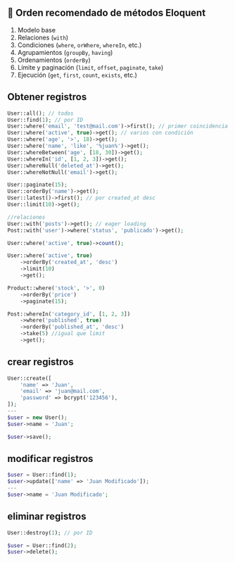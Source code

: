 ## 🧱 Orden recomendado de métodos Eloquent

1. Modelo base
2. Relaciones (`with`)
3. Condiciones (`where`, `orWhere`, `whereIn`, etc.)
4. Agrupamientos (`groupBy`, `having`)
5. Ordenamientos (`orderBy`)
6. Límite y paginación (`limit`, `offset`, `paginate`, `take`)
7. Ejecución (`get`, `first`, `count`, `exists`, etc.)

## Obtener registros

```php
User::all(); // todos
User::find(1); // por ID
User::where('email', 'test@mail.com')->first(); // primer coincidencia
User::where('active', true)->get(); // varios con condición
User::where('age', '>', 18)->get();
User::where('name', 'like', '%juan%')->get();
User::whereBetween('age', [18, 30])->get();
User::whereIn('id', [1, 2, 3])->get();
User::whereNull('deleted_at')->get();
User::whereNotNull('email')->get();

User::paginate(15);
User::orderBy('name')->get();
User::latest()->first(); // por created_at desc
User::limit(10)->get();

//relaciones
User::with('posts')->get(); // eager loading
Post::with('user')->where('status', 'publicado')->get();

User::where('active', true)->count();

User::where('active', true)
    ->orderBy('created_at', 'desc')
    ->limit(10)
    ->get();

Product::where('stock', '>', 0)
    ->orderBy('price')
    ->paginate(15);

Post::whereIn('category_id', [1, 2, 3])
    ->where('published', true)
    ->orderBy('published_at', 'desc')
    ->take(5) //igual que limit
    ->get();

```

## crear registros
``` php
User::create([
    'name' => 'Juan',
    'email' => 'juan@mail.com',
    'password' => bcrypt('123456'),
]);
---
$user = new User();
$user->name = 'Juan';

$user->save();

```

## modificar registros

``` php
$user = User::find(1);
$user->update(['name' => 'Juan Modificado']);
---
$user->name = 'Juan Modificado';

```

## eliminar registros

``` php
User::destroy(1); // por ID

$user = User::find(2);
$user->delete();